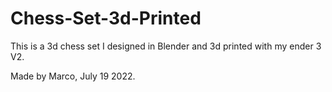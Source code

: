 # Chess-Set-3d-Printed

This is a 3d chess set I designed in Blender and 3d printed with my ender 3 V2.



Made by Marco, July 19 2022.
